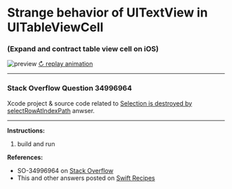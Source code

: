 # Strange behavior of UITextView in UITableViewCell
### (Expand and contract table view cell on iOS)

![preview](https://i.stack.imgur.com/GHHUm.gif)
[↻ replay animation](https://i.stack.imgur.com/GHHUm.gif)

---

### Stack Overflow Question 34996964
Xcode project & source code related to [Selection is destroyed by selectRowAtIndexPath](http://stackoverflow.com/a/34997679/218152) anwser.

---

**Instructions:**

1. build and run

**References:**

- SO-34996964 on [Stack Overflow](http://stackoverflow.com/questions/34996964/strange-behavior-of-uitextview-in-uitableviewcell)
- This and other answers posted on [Swift Recipes](http://swiftarchitect.com/recipes/)

